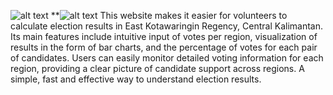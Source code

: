 ![alt text](https://github.com/Rofiqazk/Quick-Count/blob/main/public/img/Pemilu%20-%20Home.png?raw=true)
**![alt text](https://github.com/Rofiqazk/Quick-Count/blob/main/public/img/logo.png?raw=true)
This website makes it easier for volunteers to calculate election results in East Kotawaringin Regency, Central Kalimantan. Its main features include intuitive input of votes per region, visualization of results in the form of bar charts, and the percentage of votes for each pair of candidates. Users can easily monitor detailed voting information for each region, providing a clear picture of candidate support across regions. A simple, fast and effective way to understand election results.
